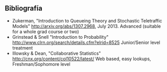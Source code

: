 ## Bibliografía

- Zukerman, "Introduction to Queueing Theory and Stochastic Teletraffic Models" http://arxiv.org/abs/1307.2968, July 2013. Advanced (suitable for a whole grad course or two)
- Grinstead & Snell "Introduction to Probability" http://www.clrn.org/search/details.cfm?elrid=8525 Junior/Senior level treatment
- Illowsky & Dean, "Collaborative Statistics" http://cnx.org/content/col10522/latest/ Web based, easy lookups, Freshman/Sophomore level


<!--stackedit_data:
eyJoaXN0b3J5IjpbMTI2NzA4NzU0MSwtMTQxNDUzNzkzNV19
-->